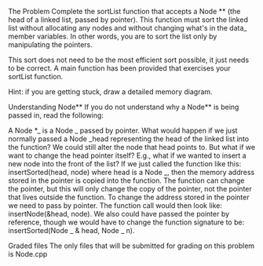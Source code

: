 The Problem
Complete the sortList function that accepts a Node \*\* (the head of a linked list, passed by pointer). This function must sort the linked list without allocating any nodes and without changing what's in the data\_ member variables. In other words, you are to sort the list only by manipulating the pointers.

This sort does not need to be the most efficient sort possible, it just needs to be correct. A main function has been provided that exercises your sortList function.

Hint: if you are getting stuck, draw a detailed memory diagram.

Understanding Node**
If you do not understand why a Node** is being passed in, read the following:

A Node \*_ is a Node _ passed by pointer. What would happen if we just normally passed a Node _head representing the head of the linked list into the function? We could still alter the node that head points to. But what if we want to change the head pointer itself? E.g., what if we wanted to insert a new node into the front of the list? If we just called the function like this: insertSorted(head, node) where head is a Node _, then the memory address stored in the pointer is copied into the function. The function can change the pointer, but this will only change the copy of the pointer, not the pointer that lives outside the function. To change the address stored in the pointer we need to pass by pointer. The function call would then look like: insertNode(&head, node). We also could have passed the pointer by reference, though we would have to change the function signature to be: insertSorted(Node _ & head, Node _ n).

Graded files
The only files that will be submitted for grading on this problem is Node.cpp
